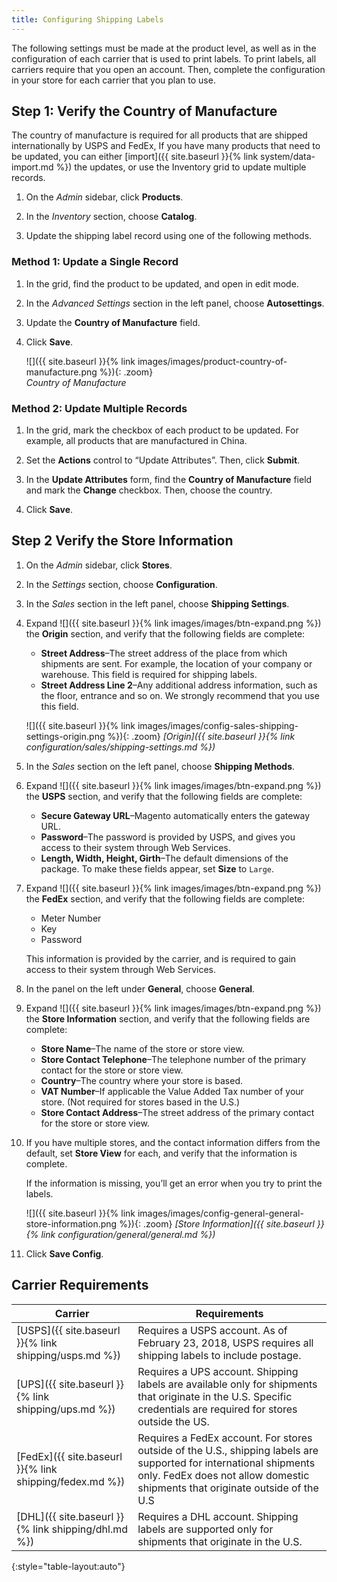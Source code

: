 ```yaml
---
title: Configuring Shipping Labels
---
```


The following settings must be made at the product level, as well as in the configuration of each carrier that is used to print labels. To print labels, all carriers require that you open an account. Then, complete the configuration in your store for each carrier that you plan to use.

## Step 1: Verify the Country of Manufacture

The country of manufacture is required for all products that are shipped internationally by USPS and FedEx, If you have many products that need to be updated, you can either [import]({{ site.baseurl }}{% link system/data-import.md %}) the updates, or use the Inventory grid to update multiple records.

1. On the _Admin_ sidebar, click **Products**.

1. In the _Inventory_ section, choose **Catalog**.

1. Update the shipping label record using one of the following methods.

### Method 1: Update a Single Record

1. In the grid, find the product to be updated, and open in edit mode.

1. In the _Advanced Settings_ section in the left panel, choose **Autosettings**.

1. Update the **Country of Manufacture** field.

1. Click **Save**.

    ![]({{ site.baseurl }}{% link images/images/product-country-of-manufacture.png %}){: .zoom}  
    _Country of Manufacture_

### Method 2: Update Multiple Records

1. In the grid, mark the checkbox of each product to be updated. For example, all products that are manufactured in China.

1. Set the **Actions** control to “Update Attributes”. Then, click **Submit**.

1. In the **Update Attributes** form, find the **Country of Manufacture** field and mark the **Change** checkbox. Then, choose the country.

1. Click **Save**.

## Step 2 Verify the Store Information

1. On the _Admin_ sidebar, click **Stores**.
1. In the _Settings_ section, choose **Configuration**.

1. In the _Sales_ section in the left panel, choose **Shipping Settings**.

1. Expand ![]({{ site.baseurl }}{% link images/images/btn-expand.png %}) the **Origin** section, and verify that the following fields are complete:

    *  **Street Address**–The street address of the place from which shipments are sent. For example, the location of your company or warehouse. This field is required for shipping labels.
    * **Street Address Line 2**–Any additional address information, such as the floor, entrance and so on. We strongly recommend that you use this field.

    ![]({{ site.baseurl }}{% link images/images/config-sales-shipping-settings-origin.png %}){: .zoom}
    _[Origin]({{ site.baseurl }}{% link configuration/sales/shipping-settings.md %})_

1. In the _Sales_ section on the left panel, choose **Shipping Methods**.

1. Expand ![]({{ site.baseurl }}{% link images/images/btn-expand.png %}) the **USPS** section, and verify that the following fields are complete:

    * **Secure Gateway URL**–Magento automatically enters the gateway URL.
    * **Password**–The password is provided by USPS, and gives you access to their system through Web Services.
    * **Length, Width, Height, Girth**–The default dimensions of the package. To make these fields appear, set **Size** to `Large`.

1. Expand ![]({{ site.baseurl }}{% link images/images/btn-expand.png %}) the **FedEx** section, and verify that the following fields are complete:

    * Meter Number
    * Key
    * Password

    This information is provided by the carrier, and is required to gain access to their system through Web Services.

1. In the panel on the left under **General**, choose **General**.

1. Expand ![]({{ site.baseurl }}{% link images/images/btn-expand.png %}) the **Store Information** section, and verify that the following fields are complete:

    * **Store Name**–The name of the store or store view.
    * **Store Contact Telephone**–The telephone number of the primary contact for the store or store view.
    * **Country**–The country where your store is based.
    * **VAT Number**–If applicable the Value Added Tax number of your store. (Not required for stores based in the U.S.)
    * **Store Contact Address**–The street address of the primary contact for the store or store view.

1. If you have multiple stores, and the contact information differs from the default, set **Store View** for each, and verify that the information is complete.

    If the information is missing, you’ll get an error when you try to print the labels.

    ![]({{ site.baseurl }}{% link images/images/config-general-general-store-information.png %}){: .zoom}
    _[Store Information]({{ site.baseurl }}{% link configuration/general/general.md %})_

1. Click **Save Config**.

## Carrier Requirements

|Carrier|Requirements|
|-------|--------|
|[USPS]({{ site.baseurl }}{% link shipping/usps.md %})|Requires a USPS account. As of February 23, 2018, USPS requires all shipping labels to include postage.|
[UPS]({{ site.baseurl }}{% link shipping/ups.md %})|Requires a UPS account. Shipping labels are available only for shipments that originate in the U.S. Specific credentials are required for stores outside the US.|
|[FedEx]({{ site.baseurl }}{% link shipping/fedex.md %})|Requires a FedEx account. For stores outside of the U.S., shipping labels are supported for international shipments only. FedEx does not allow domestic shipments that originate outside of the U.S|
[DHL]({{ site.baseurl }}{% link shipping/dhl.md %})|Requires a DHL account. Shipping labels are supported only for shipments that originate in the U.S.|
{:style="table-layout:auto"}
